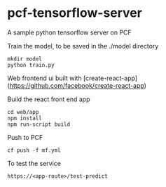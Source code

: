 # pcf-tensorflow-server
A sample python tensorflow server on PCF

Train the model, to be saved in the ./model directory
```
mkdir model
python train.py
```

Web frontend ui built with [create-react-app]
(https://github.com/facebook/create-react-app)


Build the react front end app
```
cd web/app 
npm install
npm run-script build
```

Push to PCF
```
cf push -f mf.yml
```

To test the service 
```
https://<app-route>/test-predict
```

